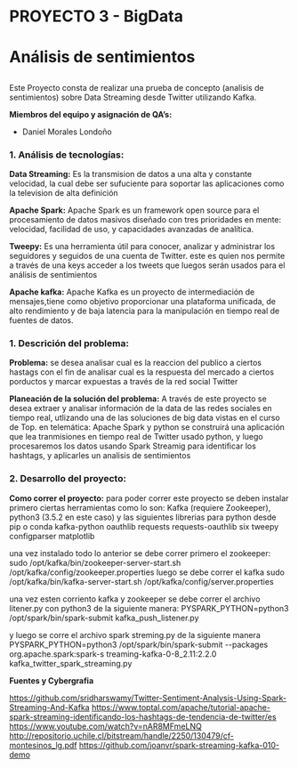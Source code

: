 # PROYECTO 3 - BigData <h1>
# Análisis de sentimientos <h2>

Este Proyecto consta de realizar una prueba de concepto (analisis de sentimientos)
sobre Data Streaming desde Twitter utilizando Kafka.

__Miembros del equipo y asignación de QA’s:__
* Daniel Morales Londoño

### 1. Análisis de tecnologías:

__Data Streaming:__
Es la transmision de datos a una alta y constante velocidad, la cual debe ser sufuciente 
para soportar las aplicaciones como la television de alta definición

__Apache Spark:__
Apache Spark es un framework open source para el procesamiento de datos masivos diseñado
con tres prioridades en mente: velocidad, facilidad de uso, y capacidades avanzadas de analítica.

__Tweepy:__
Es una herramienta útil para conocer, analizar y administrar los seguidores y seguidos
de una cuenta de Twitter.
este es quien nos permite a través de una keys acceder a los tweets que luegos serán
usados para el análisis de sentimientos

__Apache kafka:__
Apache Kafka es un proyecto de intermediación de mensajes,tiene como objetivo proporcionar
una plataforma unificada, de alto rendimiento y de baja latencia para la manipulación en
tiempo real de fuentes de datos.


### 1. Descrición del problema:
__Problema:__
se desea analisar cual es la reaccion del publico a ciertos hastags con el fin de analisar
cual es la respuesta del mercado a ciertos porductos y marcar expuestas a través de la 
red social Twitter

__Planeación de la solución del problema:__
A través de este proyecto se desea extraer y analisar información de la data de las redes
sociales en tiempo real, utlizando una de las soluciones de big data vistas en el curso 
de Top. en telemática: Apache Spark y python
se construirá una aplicación que lea tranmisiones en tiempo real de Twitter usado python,
y luego procesaremos los datos usando Spark Streamig para identificar los hashtags, y
aplicarles un analisis de sentimientos

### 2. Desarrollo del proyecto:
__Como correr el proyecto:__
para poder correr este proyecto se deben instalar primero ciertas herramientas como lo son:
Kafka (requiere Zookeeper), python3 (3.5.2 en este caso) y las siguientes librerias para
python desde pip o conda
	kafka-python
	oauthlib
	requests
	requests-oauthlib
	six
	tweepy
	configparser
	matplotlib

una vez instalado todo lo anterior se debe correr primero el zookeeper:
	sudo /opt/kafka/bin/zookeeper-server-start.sh /opt/kafka/config/zookeeper.properties
luego se debe correr el kafka
	sudo /opt/kafka/bin/kafka-server-start.sh /opt/kafka/config/server.properties 

una vez esten corriento kafka y zookeeper se debe correr el archivo litener.py con python3
de la siguiente manera:
	PYSPARK_PYTHON=python3 /opt/spark/bin/spark-submit kafka_push_listener.py

y luego se corre el archivo spark streming.py de la siguiente manera
	PYSPARK_PYTHON=python3 /opt/spark/bin/spark-submit --packages org.apache.spark:spark-s
	treaming-kafka-0-8_2.11:2.2.0 kafka_twitter_spark_streaming.py


__Fuentes y Cybergrafia__

https://github.com/sridharswamy/Twitter-Sentiment-Analysis-Using-Spark-Streaming-And-Kafka
https://www.toptal.com/apache/tutorial-apache-spark-streaming-identificando-los-hashtags-de-tendencia-de-twitter/es
https://www.youtube.com/watch?v=nAR8MFmeLNQ
http://repositorio.uchile.cl/bitstream/handle/2250/130479/cf-montesinos_lg.pdf
https://github.com/joanvr/spark-streaming-kafka-010-demo
